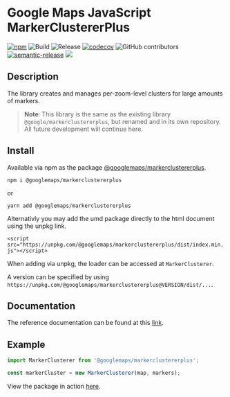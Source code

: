 # Google Maps JavaScript MarkerClustererPlus

[![npm](https://img.shields.io/npm/v/@googlemaps/markerclustererplus)](https://www.npmjs.com/package/@googlemaps/markerclustererplus)
![Build](https://github.com/googlemaps/js-markerclustererplus/workflows/Build/badge.svg)
![Release](https://github.com/googlemaps/js-markerclustererplus/workflows/Release/badge.svg)
[![codecov](https://codecov.io/gh/googlemaps/js-markerclustererplus/branch/main/graph/badge.svg)](https://codecov.io/gh/googlemaps/js-markerclustererplus)
![GitHub contributors](https://img.shields.io/github/contributors/googlemaps/js-markerclustererplus?color=green)
[![semantic-release](https://img.shields.io/badge/%20%20%F0%9F%93%A6%F0%9F%9A%80-semantic--release-e10079.svg)](https://github.com/semantic-release/semantic-release)
[![](https://github.com/jpoehnelt/in-solidarity-bot/raw/main/static//badge-flat.png)](https://github.com/apps/in-solidarity)

## Description

The library creates and manages per-zoom-level clusters for large amounts of markers.

> **Note**: This library is the same as the existing library `@google/markerclustererplus`, but renamed and in its own repository. All future development will continue here.

## Install

Available via npm as the package [@googlemaps/markerclustererplus](https://www.npmjs.com/package/@googlemaps/markerclustererplus).

`npm i @googlemaps/markerclustererplus`

or

`yarn add @googlemaps/markerclustererplus`

Alternativly you may add the umd package directly to the html document using the unpkg link.

`<script src="https://unpkg.com/@googlemaps/markerclustererplus/dist/index.min.js"></script>`

When adding via unpkg, the loader can be accessed at `MarkerClusterer`.

A version can be specified by using `https://unpkg.com/@googlemaps/markerclustererplus@VERSION/dist/...`.

## Documentation

The reference documentation can be found at this [link](https://googlemaps.github.io/js-markerclustererplus/index.html).


## Example


```js
import MarkerClusterer from '@googlemaps/markerclustererplus';

const markerCluster = new MarkerClusterer(map, markers);
```

View the package in action [here](https://googlemaps.github.io/js-markerclustererplus/examples/index.html).
